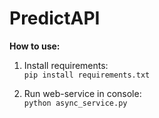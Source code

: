 # PredictAPI
**How to use:**

1. Install requirements:  
`pip install requirements.txt`

2. Run web-service in console:  
`python async_service.py`
